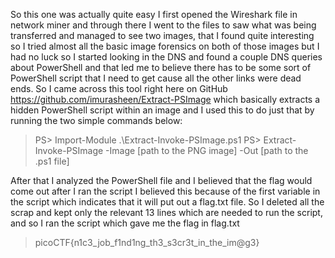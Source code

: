 

So this one was actually quite easy I first opened the Wireshark file in network miner and through there I went to the files to saw what was being transferred and managed to see two images, that I found quite interesting so I tried almost all the basic image forensics on both of those images but I had no luck so I started looking in the DNS and found a couple DNS queries about PowerShell and that led me to believe there has to be some sort of PowerShell script that I need to get cause all the other links were dead ends. So I came across this tool right here on GitHub https://github.com/imurasheen/Extract-PSImage which basically extracts a hidden PowerShell script within an image and I used this to do just that by running the two simple commands below:

> PS> Import-Module .\Extract-Invoke-PSImage.ps1
> PS> Extract-Invoke-PSImage -Image [path to the PNG image] -Out [path to the .ps1 file]

After that I analyzed the PowerShell file and I believed that the flag would come out after I ran the script I believed this because of the first variable in the script which indicates that it will put out a flag.txt file. So I deleted all the scrap and kept only the relevant 13 lines which are needed to run the script, and so I ran the script which gave me the flag in flag.txt

> picoCTF{n1c3_job_f1nd1ng_th3_s3cr3t_in_the_im@g3}
